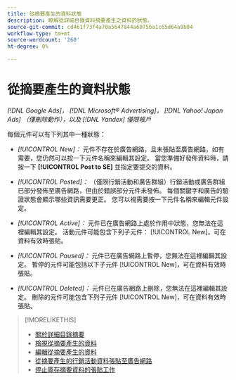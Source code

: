 ```yaml
---
title: 從摘要產生的資料狀態
description: 瞭解從詳細目錄資料摘要產生之資料的狀態。
source-git-commit: cd461f73f4a70a5647844a6075ba1c65d64a9b04
workflow-type: tm+mt
source-wordcount: '260'
ht-degree: 0%

---
```


# 從摘要產生的資料狀態

*[!DNL Google Ads]， [!DNL Microsoft® Advertising]， [!DNL Yahoo! Japan Ads] （僅刪除動作），以及 [!DNL Yandex] 僅限帳戶*

每個元件可以有下列其中一種狀態：

* *[!UICONTROL New]：* 元件不存在於廣告網路，且未張貼至廣告網路，如有需要，您仍然可以按一下元件名稱來編輯其設定。 當您準備好發佈資料時，請按一下 **[!UICONTROL Post to SE]** 並指定要提交的資料。

* *[!UICONTROL Posted]：* （僅限行銷活動和廣告群組）行銷活動或廣告群組已部分發佈至廣告網路，但由於錯誤部分元件未發佈。 每個關鍵字和廣告的驗證狀態會顯示哪些資訊需要更正。 您可以視需要按一下元件名稱來編輯元件設定。

* *[!UICONTROL Active]：* 元件已在廣告網路上處於作用中狀態，您無法在這裡編輯其設定。 活動元件可能包含下列子元件： [!UICONTROL New]，可在資料有效時張貼。

* *[!UICONTROL Paused]：* 元件已在廣告網路上暫停，您無法在這裡編輯其設定。 暫停的元件可能包括以下子元件 [!UICONTROL New]，可在資料有效時張貼。

* *[!UICONTROL Deleted]：* 元件已在廣告網路上刪除，您無法在這裡編輯其設定。 刪除的元件可能包含下列子元件 [!UICONTROL New]，可在資料有效時張貼。

>[!MORELIKETHIS]
>
>* [關於詳細目錄摘要](inventory-feeds-about.md)
>* [檢視從摘要產生的資料](propagated-data-view.md)
>* [編輯從摘要產生的資料](propagated-data-edit.md)
>* [從摘要產生的行銷活動資料張貼至廣告網路](propagated-data-post.md)
>* [停止庫存摘要資料的張貼工作](stop-job.md)

